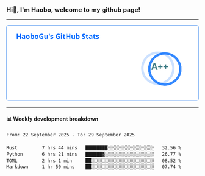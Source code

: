 <!--<h2 align="center"> Hi👋, I'm Haobo, welcome to my github page! </h2>-->
### Hi👋, I'm Haobo, welcome to my github page!
-------

<img href="https://github.com/HaoboGu" src="assets/stats.svg" alt="github stats" /> 

-------

#### 📊 **Weekly development breakdown**
<!--START_SECTION:waka-->

```txt
From: 22 September 2025 - To: 29 September 2025

Rust         7 hrs 44 mins   ████████░░░░░░░░░░░░░░░░░   32.56 %
Python       6 hrs 21 mins   ██████▓░░░░░░░░░░░░░░░░░░   26.77 %
TOML         2 hrs 1 min     ██░░░░░░░░░░░░░░░░░░░░░░░   08.52 %
Markdown     1 hr 50 mins    ██░░░░░░░░░░░░░░░░░░░░░░░   07.74 %
```

<!--END_SECTION:waka-->
<!--
backup url: https://github-readme-status-dusky-ten.vercel.app/api?username=HaoboGu&count_private=true&show_icons=true&theme=transparent&border_color=2f80ed
-->
<!--
**HaoboGu/HaoboGu** is a ✨ _special_ ✨ repository because its `README.md` (this file) appears on your GitHub profile.

Here are some ideas to get you started:

- 🔭 I’m currently working on AI-assisted programming tools
- 🌱 I’m currently learning ...
- 👯 I’m looking to collaborate on ...
- 🤔 I’m looking for help with ...
- 💬 Ask me about ...
- 📫 How to reach me: ...
- 😄 Pronouns: ...
- ⚡ Fun fact: ...
-->
